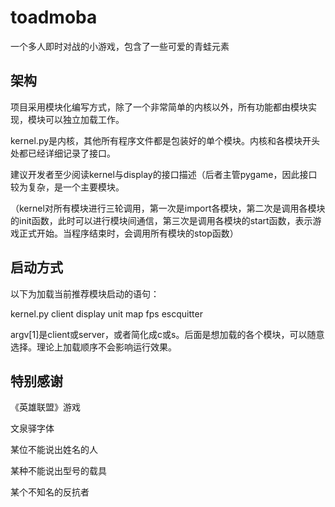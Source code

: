 # toadmoba
一个多人即时对战的小游戏，包含了一些可爱的青蛙元素

## 架构
项目采用模块化编写方式，除了一个非常简单的内核以外，所有功能都由模块实现，模块可以独立加载工作。

kernel.py是内核，其他所有程序文件都是包装好的单个模块。内核和各模块开头处都已经详细记录了接口。

建议开发者至少阅读kernel与display的接口描述（后者主管pygame，因此接口较为复杂，是一个主要模块。

（kernel对所有模块进行三轮调用，第一次是import各模块，第二次是调用各模块的init函数，此时可以进行模块间通信，第三次是调用各模块的start函数，表示游戏正式开始。当程序结束时，会调用所有模块的stop函数）

## 启动方式
以下为加载当前推荐模块启动的语句：

kernel.py client display unit map fps escquitter

argv[1]是client或server，或者简化成c或s。后面是想加载的各个模块，可以随意选择。理论上加载顺序不会影响运行效果。

## 特别感谢
《英雄联盟》游戏

文泉驿字体

某位不能说出姓名的人

某种不能说出型号的载具

某个不知名的反抗者
